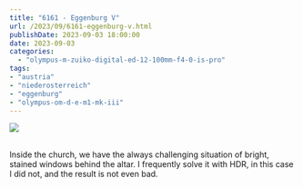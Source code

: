 ```yaml
---
title: "6161 - Eggenburg V"
url: /2023/09/6161-eggenburg-v.html
publishDate: 2023-09-03 18:00:00
date: 2023-09-03
categories:
  - "olympus-m-zuiko-digital-ed-12-100mm-f4-0-is-pro"
tags:
- "austria"
- "niederosterreich"
- "eggenburg"
- "olympus-om-d-e-m1-mk-iii"
---
```

<div class="container">
<div class="center"><a target="_blank" href="https://d25zfm9zpd7gm5.cloudfront.net/1200x1200/2020/20200517_110326_lr.jpg"><img class="webfeedsFeaturedVisual" src="https://d25zfm9zpd7gm5.cloudfront.net/0600x0600/2020/20200517_110326_lr.jpg" /></a></div>
</div>
<br />

Inside the church, we have the always challenging situation
of bright, stained windows behind the altar. I frequently
solve it with HDR, in this case I did not, and the result is
not even bad.
